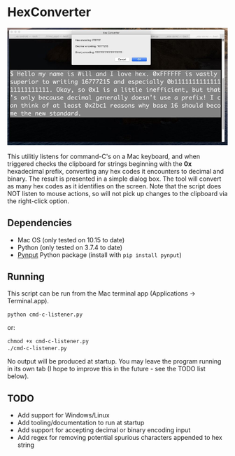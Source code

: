 # HexConverter

![](/images/screenshot.jpg)  

This utilitiy listens for command-C's on a Mac keyboard, and when triggered checks the clipboard
for strings beginning with the **0x** hexadecimal prefix, converting any hex codes
it encounters to decimal and binary. The result is presented in a simple dialog box. 
The tool will convert as many hex codes as it identifies on the screen.
Note that the script does NOT listen to mouse actions, so will not pick up changes
to the clipboard via the right-click option. 

## Dependencies

* Mac OS (only tested on 10.15 to date)
* Python (only tested on 3.7.4 to date)
* [Pynput](https://pypi.org/project/pynput/) Python package (install with `pip install pynput`)

## Running

This script can be run from the Mac terminal app (Applications -> Terminal.app).

```
python cmd-c-listener.py
```

or:

```
chmod +x cmd-c-listener.py
./cmd-c-listener.py 
```

No output will be produced at startup. You may leave the program running
in its own tab (I hope to improve this in the future - see the TODO list below). 

## TODO

* Add support for Windows/Linux
* Add tooling/documentation to run at startup
* Add support for accepting decimal or binary encoding input  
* Add regex for removing potential spurious characters appended to hex string

